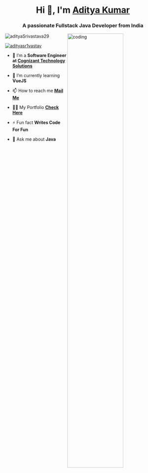 

<!--
**adityaSrivastava29/adityasrivastava29** is a ✨ _special_ ✨ repository because its `README.md` (this file) appears on your GitHub profile.

Here are some ideas to get you started:

- 🔭 I’m currently working on ...
- 🌱 I’m currently learning ...
- 👯 I’m looking to collaborate on ...
- 🤔 I’m looking for help with ...
- 💬 Ask me about ...
- 📫 How to reach me: ...
- 😄 Pronouns: ...
- ⚡ Fun fact: ...
- 🔭 I’m currently working on 
-->

<h1 class="container typed-ou" align="center">Hi 👋, I'm <a href="https://www.linkedin.com/in/adityakumar29/">Aditya Kumar</a></h1>
<h3 align="center">A passionate Fullstack Java Developer from India</h3>
<img align="right" alt="coding" width="60%" max-width="65%" src="https://miro.medium.com/max/544/1*IRGHmiGsa16stedQvIaZfw.gif">

<p align="left"> <img src="https://komarev.com/ghpvc/?username=adityaSrivastava29&label=Profile%20views&color=0e75b6&style=flat" alt="adityaSrivastava29" /> </p>

<p align="left"> <a href="https://twitter.com/adityasr1vastav" target="blank"><img src="https://img.shields.io/twitter/follow/adityasr1vastav?logo=twitter&style=for-the-badge" alt="adityasr1vastav" /></a> </p>

- 👯 I’m a **Software Engineer at <a href="https://www.cognizant.com/in/en">Cognizant Technology Solutions</a>**



- 🌱 I’m currently learning **VueJS**

- 📫 How to reach me <b><a href="mailto:adityasrivastava.niet@gmail.com?subject=Mail from GitHub">Mail Me</a></b>

- 👨‍💻 My Portfolio <b><a href="https://adityasrivastava29.github.io/">Check Here</a></b>

- ⚡ Fun fact **Writes Code For Fun**

- 💬 Ask me about **Java**
